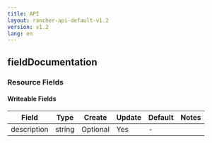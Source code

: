 ```yaml
---
title: API
layout: rancher-api-default-v1.2
version: v1.2
lang: en
---
```


## fieldDocumentation



### Resource Fields

#### Writeable Fields

Field | Type | Create | Update | Default | Notes
---|---|---|---|---|---
description | string | Optional | Yes | - | 



<br>
